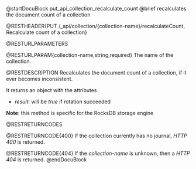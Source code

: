
@startDocuBlock put_api_collection_recalculate_count
@brief recalculates the document count of a collection

@RESTHEADER{PUT /_api/collection/{collection-name}/recalculateCount, Recalculate count of a collection}

@RESTURLPARAMETERS

@RESTURLPARAM{collection-name,string,required}
The name of the collection.

@RESTDESCRIPTION
Recalculates the document count of a collection, if it ever becomes inconsistent.

It returns an object with the attributes

- *result*: will be *true* if rotation succeeded

**Note**: this method is specific for the RocksDB storage engine

@RESTRETURNCODES

@RESTRETURNCODE{400}
If the collection currently has no journal, *HTTP 400* is returned.

@RESTRETURNCODE{404}
If the *collection-name* is unknown, then a *HTTP 404* is returned.
@endDocuBlock

